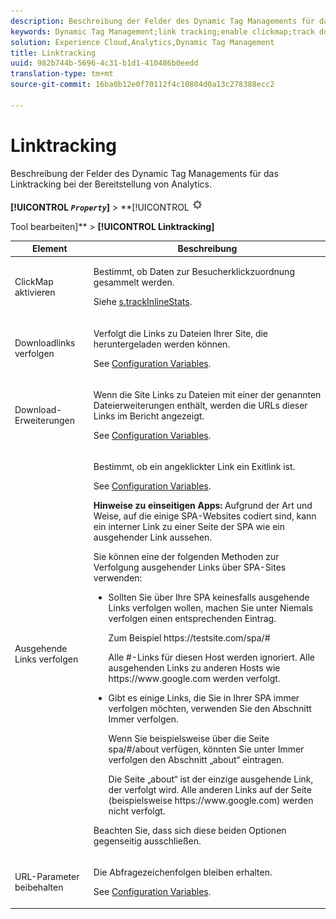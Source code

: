 ```yaml
---
description: Beschreibung der Felder des Dynamic Tag Managements für das Linktracking bei der Bereitstellung von Analytics.
keywords: Dynamic Tag Management;link tracking;enable clickmap;track download links;download extensions;track outbound links;keep url parameters
solution: Experience Cloud,Analytics,Dynamic Tag Management
title: Linktracking
uuid: 982b744b-5696-4c31-b1d1-410486b0eedd
translation-type: tm+mt
source-git-commit: 16ba0b12e0f70112f4c10804d0a13c278388ecc2

---
```



# Linktracking

Beschreibung der Felder des Dynamic Tag Managements für das Linktracking bei der Bereitstellung von Analytics.

**[!UICONTROL *`Property`*]** &gt; **[!UICONTROL   ![](assets/settings_gear.png)

Tool bearbeiten]** &gt; **[!UICONTROL Linktracking]**

<table id="table_F23FB0B284E74B66A107B1D69D22A51C"> 
 <thead> 
  <tr> 
   <th colname="col1" class="entry"> Element </th> 
   <th colname="col2" class="entry"> Beschreibung </th> 
  </tr> 
 </thead>
 <tbody> 
  <tr> 
   <td colname="col1"> ClickMap aktivieren </td> 
   <td colname="col2"> <p>Bestimmt, ob Daten zur Besucherklickzuordnung gesammelt werden. </p> <p>Siehe <a href="/help/implement/js-implementation/c-variables/configuration-variables.md"  > s.trackInlineStats</a>. </p> </td> 
  </tr> 
  <tr> 
   <td colname="col1"> Downloadlinks verfolgen </td> 
   <td colname="col2"> <p>Verfolgt die Links zu Dateien Ihrer Site, die heruntergeladen werden können. </p> <p>See <a href="/help/implement/js-implementation/c-variables/configuration-variables.md">Configuration Variables</a>.</p> </td> 
  </tr> 
  <tr> 
   <td colname="col1"> Download-Erweiterungen </td> 
   <td colname="col2"> <p>Wenn die Site Links zu Dateien mit einer der genannten Dateierweiterungen enthält, werden die URLs dieser Links im Bericht angezeigt. </p>See <a href="/help/implement/js-implementation/c-variables/configuration-variables.md">Configuration Variables</a>. </p> </td> 
  </tr> 
  <tr> 
   <td colname="col1"> Ausgehende Links verfolgen </td> 
   <td colname="col2"> <p>Bestimmt, ob ein angeklickter Link ein Exitlink ist. </p> <p>See <a href="/help/implement/js-implementation/c-variables/configuration-variables.md">Configuration Variables</a>. </p> <p><b>Hinweise zu einseitigen Apps:</b> Aufgrund der Art und Weise, auf die einige SPA-Websites codiert sind, kann ein interner Link zu einer Seite der SPA wie ein ausgehender Link aussehen. </p> <p>Sie können eine der folgenden Methoden zur Verfolgung ausgehender Links über SPA-Sites verwenden: </p> 
    <ul id="ul_A4179633ED0644C3BA5F548A58CA4EC9"> 
     <li id="li_1959FBF14E42469FA8724B37EB58BC54"> <p>Sollten Sie über Ihre SPA keinesfalls ausgehende Links verfolgen wollen, machen Sie unter <span class="wintitle">Niemals verfolgen</span> einen entsprechenden Eintrag. </p> <p>Zum Beispiel <span class="filepath"> https://testsite.com/spa/#</span> </p> <p>Alle #-Links für diesen Host werden ignoriert. Alle ausgehenden Links zu anderen Hosts wie <span class="filepath">https://www.google.com</span> werden verfolgt. </p> </li> 
     <li id="li_37DD4D37887243FB928C9C04ACE9D39E"> <p>Gibt es einige Links, die Sie in Ihrer SPA immer verfolgen möchten, verwenden Sie den Abschnitt <span class="wintitle">Immer verfolgen</span>. </p> <p>Wenn Sie beispielsweise über die Seite <span class="filepath">spa/#/about</span> verfügen, könnten Sie unter <span class="wintitle">Immer verfolgen</span> den Abschnitt „about“ eintragen. </p> <p>Die Seite „about“ ist der einzige ausgehende Link, der verfolgt wird. Alle anderen Links auf der Seite (beispielsweise <span class="filepath">https://www.google.com</span>) werden nicht verfolgt. </p> </li> 
    </ul> <p>Beachten Sie, dass sich diese beiden Optionen gegenseitig ausschließen. </p> </td> 
  </tr> 
  <tr> 
   <td colname="col1"> URL-Parameter beibehalten </td> 
   <td colname="col2"> <p>Die Abfragezeichenfolgen bleiben erhalten. </p> <p>See <a href="/help/implement/js-implementation/c-variables/configuration-variables.md">Configuration Variables</a>. </p> </td> 
  </tr> 
 </tbody> 
</table>
